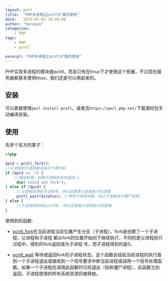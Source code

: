 ```yaml
---
layout: post
title:  "PHP多进程之pcntl扩展的使用"
date:   2019-01-02 10:48:08
author: "heropoo"
categories: 
    - PHP
tags: 
    - PHP
    - pcntl

excerpt: "PHP多进程之pcntl扩展的使用"
---
```

PHP实现多进程的模块是pcntl，而且只有在linux下才使用这个拓展，不过现在服务器都基本使用linux，我们还是可以用起来的。

## 安装
可以直接使用`pecl install pcntl`，或者去`https://pecl.php.net/`下载源码包手动编译安装。

## 使用

先举个官方的栗子：
```php
<?php

$pid = pcntl_fork();
//父进程和子进程都会执行下面代码
if ($pid == -1) {
    //错误处理：创建子进程失败时返回-1.
     die('could not fork');
} else if ($pid) {
     //父进程会得到子进程号，所以这里是父进程执行的逻辑
     pcntl_wait($status); //等待子进程中断，防止子进程成为僵尸进程。
} else {
     //子进程得到的$pid为0, 所以这里是子进程执行的逻辑。
}
```

使用到的函数:
* [pcntl_fork](https://secure.php.net/manual/zh/function.pcntl-fork.php)在当前进程当前位置产生分支（子进程）。fork是创建了一个子进程，父进程和子进程 都从fork的位置开始向下继续执行，不同的是父进程执行过程中，得到的fork返回值为子进程 号，而子进程得到的是0。

* [pcntl_wait](https://secure.php.net/manual/zh/function.pcntl-wait.php) 等待或返回fork的子进程状态。这个函数会挂起当前进程的执行直到一个子进程退出或接收到一个信号要求中断当前进程或调用一个信号处理函数。如果一个子进程在调用此函数时已经退出（俗称僵尸进程），此函数立刻返回。子进程使用的所有系统资源将被释放。

